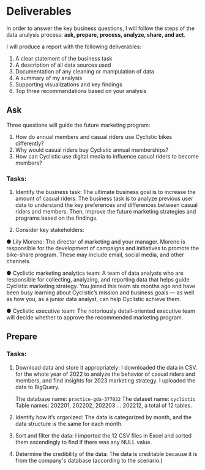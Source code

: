 # Deliverables
In order to answer the key business questions, I will follow the steps of the data analysis process: **ask, prepare, process, analyze, share, and act**.

I will produce a report with the following deliverables:

1. A clear statement of the business task
2. A description of all data sources used
3. Documentation of any cleaning or manipulation of data
4. A summary of my analysis
5. Supporting visualizations and key findings
6. Top three recommendations based on your analysis

## Ask

Three questions will guide the future marketing program:
 1. How do annual members and casual riders use Cyclistic bikes differently?
 2. Why would casual riders buy Cyclistic annual memberships?
 3. How can Cyclistic use digital media to influence casual riders to become members?
 
### Tasks:
 1. Identify the business task: The ultimate business goal is to increase the amount of casual riders.
    The business task is to analyze previous user data to understand the key preferences and differences between casual riders and members.
    Then, improve the future marketing strategies and programs based on the findings.
    
 2. Consider key stakeholders:

● Lily Moreno:
   The director of marketing and your manager. Moreno is responsible for the development of campaigns and initiatives to promote the bike-share program. These may include email, social media, and other channels.

● Cyclistic marketing analytics team: 
   A team of data analysts who are responsible for collecting, analyzing, and reporting data that helps guide Cyclistic marketing strategy. You joined this team six months ago and have been busy learning about Cyclistic’s mission and business goals — as well as how you, as a junior data analyst, can help Cyclistic achieve them.
 
 ● Cyclistic executive team: The notoriously detail-oriented executive team will decide whether to approve the recommended marketing program.
 

## Prepare

### Tasks:
1. Download data and store it appropriately:
    I downloaded the data in CSV. for the whole year of 2022 to analyze the behavior of casual riders and members, and find insights for 2023 marketing strategy. I uploaded the data to BigQuery.
    
    The database name: `practice-gda-377022`
    The dataset name: `cyclistic`
    Table names: 202201, 202202, 202203 ... 202212, a total of 12 tables.
    
2. Identify how it’s organized:
    The data is categorized by month, and the data structure is the same for each month.
    
3. Sort and filter the data: I imported the 12 CSV files in Excel and sorted them ascendingly to find if there was any NULL value.
4. Determine the credibility of the data: The data is creditable because it is from the company's database (according to the scenario.)
